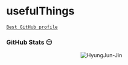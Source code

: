 # usefulThings


[`Best GitHub profile`](https://github.com/abhisheknaiidu/awesome-github-profile-readme)



### GitHub Stats 😑

<p align="center"> <img src="https://github-readme-stats.vercel.app/api?username=hyungjun-jin&show_icons=true&theme=gotham" alt="HyungJun-Jin" />
